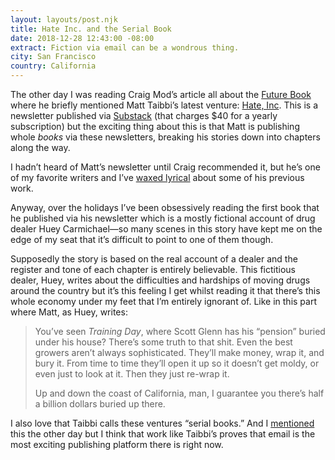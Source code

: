 ```yaml
---
layout: layouts/post.njk
title: Hate Inc. and the Serial Book
date: 2018-12-28 12:43:00 -08:00
extract: Fiction via email can be a wondrous thing.
city: San Francisco
country: California
---
```


The other day I was reading Craig Mod’s article all about the [Future Book](https://www.wired.com/story/future-book-is-here-but-not-what-we-expected/) where he briefly mentioned Matt Taibbi’s latest venture: [Hate, Inc](hatehttps://taibbi.substack.com). This is a newsletter published via [Substack](https://www.substack.com/) (that charges $40 for a yearly subscription) but the exciting thing about this is that Matt is publishing whole _books_ via these newsletters, breaking his stories down into chapters along the way.

I hadn’t heard of Matt’s newsletter until Craig recommended it, but he’s one of my favorite writers and I’ve [waxed lyrical](https://robinrendle.com/notes/an-archipeligo-man/) about some of his previous work.

Anyway, over the holidays I’ve been obsessively reading the first book that he published via his newsletter which is a mostly fictional account of drug dealer Huey Carmichael—so many scenes in this story have kept me on the edge of my seat that it’s difficult to point to one of them though.

Supposedly the story is based on the real account of a dealer and the register and tone of each chapter is entirely believable. This fictitious dealer, Huey, writes about the difficulties and hardships of moving drugs around the country but it’s this feeling I get whilst reading it that there’s this whole economy under my feet that I’m entirely ignorant of. Like in this part where Matt, as Huey, writes:

> You’ve seen _Training Day_, where Scott Glenn has his “pension” buried under his house? There’s some truth to that shit. Even the best growers aren’t always sophisticated. They’ll make money, wrap it, and bury it. From time to time they’ll open it up so it doesn’t get moldy, or even just to look at it. Then they just re-wrap it.
>
> Up and down the coast of California, man, I guarantee you there’s half a billion dollars buried up there.

I also love that Taibbi calls these ventures “serial books.” And I [mentioned](https://twitter.com/robinrendle/status/1076292754840334336) this the other day but I think that work like Taibbi’s proves that email is the most exciting publishing platform there is right now.
